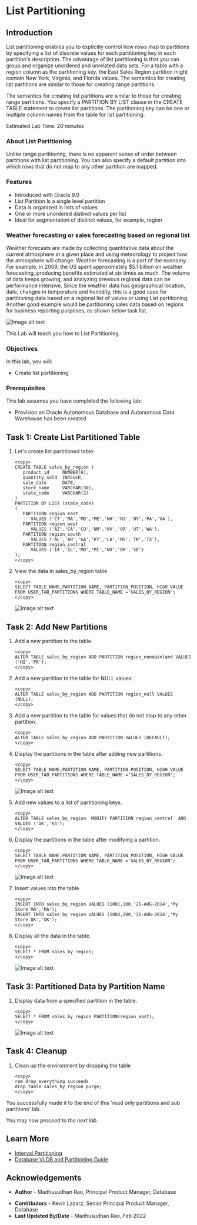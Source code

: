 # List Partitioning 

## Introduction

List partitioning enables you to explicitly control how rows map to partitions by specifying a list of discrete values for each partitioning key in each partition's description. The advantage of list partitioning is that you can group and organize unordered and unrelated data sets. For a table with a region column as the partitioning key, the East Sales Region partition might contain New York, Virginia, and Florida values. The semantics for creating list partitions are similar to those for creating range partitions. 

The semantics for creating list partitions are similar to those for creating range partitions. You specify a PARTITION BY LIST clause in the CREATE TABLE statement to create list partitions. The partitioning key can be one or multiple column names from the table for list partitioning.

Estimated Lab Time: 20 minutes

### About List Partitioning

Unlike range partitioning, there is no apparent sense of order between partitions with list partitioning. You can also specify a default partition into which rows that do not map to any other partition are mapped. 

### Features

*	Introduced with Oracle 9.0
*	List Partition Is a single level partition  
*	Data is organized in lists of values
*	One or more unordered distinct values per list
*	Ideal for segmentation of distinct values, for example, region

### Weather forecasting or sales forecasting based on regional list

Weather forecasts are made by collecting quantitative data about the current atmosphere at a given place and using meteorology to project how the atmosphere will change. Weather forecasting is a part of the economy. For example, in 2009, the US spent approximately $5.1 billion on weather forecasting, producing benefits estimated at six times as much.
The volume of data keeps growing, and analyzing previous regional data can be performance intensive. Since the weather data has geographical location, date, changes in temperature and humidity, this is a good case for partitioning data based on a regional list of values or using List partitioning. Another good example would be partitioning sales data based on regions for business reporting purposes, as shown below task list.


![Image alt text](images/list-partitioning-introduction.png "List Partition introduction")

This Lab will teach you how to List Partitioning. 
  
### Objectives
 
In this lab, you will:
* Create list partitioning

### Prerequisites
This lab assumes you have completed the following lab:

- Provision an Oracle Autonomous Database and Autonomous Data Warehouse has been created

## Task 1: Create List Partitioned Table

1. Let's create list partitioned table:
 
      ```
      <copy>
      CREATE TABLE sales_by_region ( 
         product_id     NUMBER(6), 
         quantity_sold  INTEGER, 
         sale_date      DATE, 
         store_name     VARCHAR(30), 
         state_code     VARCHAR(2) 
      ) 
      PARTITION BY LIST (state_code) 
      ( 
         PARTITION region_east 
            VALUES ('CT','MA','MD','ME','NH','NJ','NY','PA','VA'), 
         PARTITION region_west 
            VALUES ('AZ','CA','CO','NM','NV','OR','UT','WA'), 
         PARTITION region_south 
            VALUES ('AL','AR','GA','KY','LA','MS','TN','TX'), 
         PARTITION region_central 
            VALUES ('IA','IL','MO','MI','ND','OH','SD') 
      );
      </copy>
      ```

2. View the data in sales\_by\_region table

      ```
      <copy>
      SELECT TABLE_NAME,PARTITION_NAME, PARTITION_POSITION, HIGH_VALUE FROM USER_TAB_PARTITIONS WHERE TABLE_NAME ='SALES_BY_REGION';
      </copy>
      ```

      ![Image alt text](images/sales-by-region-select.png "Sales by region select")

## Task 2: Add New Partitions

1. Add a new partition to the table.

      ```
      <copy>
      ALTER TABLE sales_by_region ADD PARTITION region_nonmainland VALUES ('HI','PR');
      </copy>
      ```

2. Add a new partition to the table for NULL values.

      ```
      <copy>
      ALTER TABLE sales_by_region ADD PARTITION region_null VALUES (NULL);
      </copy>
      ```

3. Add a new partition to the table for values that do not map to any other partition.

      ```
      <copy>
      ALTER TABLE sales_by_region ADD PARTITION VALUES (DEFAULT);
      </copy>
      ```  

4. Display the partitions in the table after adding new partitions.

      ```
      <copy>
      SELECT TABLE_NAME,PARTITION_NAME, PARTITION_POSITION, HIGH_VALUE FROM USER_TAB_PARTITIONS WHERE TABLE_NAME ='SALES_BY_REGION';
      </copy>
      ``` 

      ![Image alt text](images/user-tab-partitions-select.png "user tab partitions select")

5. Add new values to a list of partitioning keys.

      ```
      <copy>
      ALTER TABLE sales_by_region  MODIFY PARTITION region_central  ADD VALUES ('OK','KS');
      </copy>
      ``` 
 
6. Display the partitions in the table after modifying a partition.

      ```
      <copy>
      SELECT TABLE_NAME,PARTITION_NAME, PARTITION_POSITION, HIGH_VALUE FROM USER_TAB_PARTITIONS WHERE TABLE_NAME ='SALES_BY_REGION';
      </copy>
      ``` 

   ![Image alt text](images/sales-by-region-select-2.png "Sales by region select")

7. Insert values into the table.

      ```
      <copy>
      INSERT INTO sales_by_region VALUES (1001,100,'25-AUG-2014','My Store MA','MA');
      INSERT INTO sales_by_region VALUES (1002,200,'26-AUG-2014','My Store OK','OK');
      </copy>
      ``` 

8. Display all the data in the table.

      ```
      <copy>
      SELECT * FROM sales_by_region;
      </copy>
      ``` 

      ![Image alt text](images/sales-by-region-select-3.png "Sales by region select")

## Task 3: Partitioned Data by Partition Name

1. Display data from a specified partition in the table.  

      ```
      <copy>
      SELECT * FROM sales_by_region PARTITION(region_east);
      </copy>
      ``` 

      ![Image alt text](images/region-east-partition.png "region east partition")

## Task 4: Cleanup

1. Clean up the environment by dropping the table  

      ```
      <copy>
      rem drop everything succeeds
      drop table sales_by_region purge;
      </copy>
      ```

You successfully made it to the end of this 'read only partitions and sub partitions' lab. 
      
You may now *proceed to the next lab*.
 
## Learn More

* [Interval Partitioning](https://livesql.oracle.com/apex/livesql/file/content_EWT612PKY4EJZ4FEYTA52Q00.html)
* [Database VLDB and Partitioning Guide](https://docs.oracle.com/en/database/oracle/oracle-database/21/vldbg/partition-create-tables-indexes.html)

## Acknowledgements

- **Author** - Madhusudhan Rao, Principal Product Manager, Database
* **Contributors** - Kevin Lazarz, Senior Principal Product Manager, Database  
* **Last Updated By/Date** -  Madhusudhan Rao, Feb 2022 
